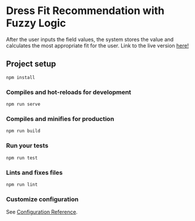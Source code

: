 # Dress Fit Recommendation with Fuzzy Logic

After the user inputs the field values, the system stores the value and calculates the most appropriate fit for the user. Link to the live version [here!](https://shahrukh.dev/fuzzy-logic/#/)


## Project setup
```
npm install
```

### Compiles and hot-reloads for development
```
npm run serve
```

### Compiles and minifies for production
```
npm run build
```

### Run your tests
```
npm run test
```

### Lints and fixes files
```
npm run lint
```

### Customize configuration
See [Configuration Reference](https://cli.vuejs.org/config/).
